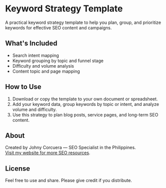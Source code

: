 # Keyword Strategy Template

A practical keyword strategy template to help you plan, group, and prioritize keywords for effective SEO content and campaigns.

## What's Included

- Search intent mapping
- Keyword grouping by topic and funnel stage
- Difficulty and volume analysis
- Content topic and page mapping

## How to Use

1. Download or copy the template to your own document or spreadsheet.
2. Add your keyword data, group keywords by topic or intent, and analyze volume and difficulty.
3. Use this strategy to plan blog posts, service pages, and long-term SEO content.

## About

Created by Johny Corcuera — SEO Specialist in the Philippines.  
[Visit my website for more SEO resources](https://jccorcuera.seospecialist.site/).

## License

Feel free to use and share. Please give credit if you distribute.
